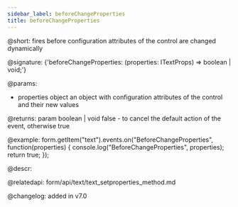 ```yaml
---
sidebar_label: beforeChangeProperties
title: beforeChangeProperties
---          
```


@short: fires before configuration attributes of the control are changed dynamically

@signature: {'beforeChangeProperties: (properties: ITextProps) => boolean | void;'}

@params:
- properties     object      an object with configuration attributes of the control and their new values

@returns:
param   boolean | void     false - to cancel the default action of the event, otherwise true

@example:
form.getItem("text").events.on("BeforeChangeProperties", function(properties) {
    console.log("BeforeChangeProperties", properties);
    return true;
});



@descr:

@relatedapi: form/api/text/text_setproperties_method.md


@changelog: added in v7.0

